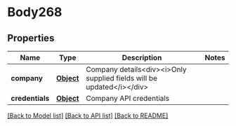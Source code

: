 # Body268

## Properties
Name | Type | Description | Notes
------------ | ------------- | ------------- | -------------
**company** | [**Object**](Object.md) | Company details&lt;div&gt;&lt;i&gt;Only supplied fields will be updated&lt;/i&gt;&lt;/div&gt; | 
**credentials** | [**Object**](Object.md) | Company API credentials | 

[[Back to Model list]](../README.md#documentation-for-models) [[Back to API list]](../README.md#documentation-for-api-endpoints) [[Back to README]](../README.md)

